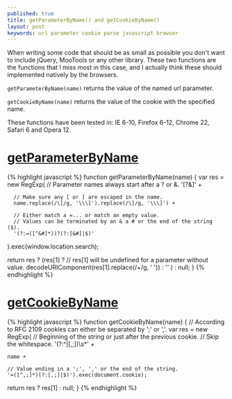 ```yaml
---
published: true
title: getParameterByName() and getCookieByName()
layout: post
keywords: url parameter cookie parse javascript browser
---
```


When writing some code that should be as small as possible you don't want to include jQuery, MooTools or any other library.
These two functions are the functions that I miss most in this case, and I actually think these should implemented natively by the browsers.

`getParameterByName(name)` returns the value of the named url parameter.

`getCookieByName(name)` returns the value of the cookie with the specified name.

These functions have been tested in: IE 6-10, Firefox 6-12, Chrome 22, Safari 6 and Opera 12.


[getParameterByName](https://github.com/ErikDubbelboer/erik-misc-code/tree/master/getParameterByName/index.html)
==================

{% highlight javascript %}
function getParameterByName(name) {
  var res = new RegExp(
      // Parameter names always start after a ? or &.
      '[\?&]' +

      // Make sure any [ or ] are escaped in the name.
      name.replace(/\[/g, '\\\[').replace(/\]/g, '\\\]') +

      // Either match a =... or match an empty value.
      // Values can be terminated by an & a # or the end of the string ($).
      '(?:=([^&#]*))?(?:[&#]|$)'
  ).exec(window.location.search);

  return res ?
    (res[1] ? // res[1] will be undefined for a parameter without value.
      decodeURIComponent(res[1].replace(/\+/g, ' ')) : ''
    ) : null;
}
{% endhighlight %}


[getCookieByName](https://github.com/ErikDubbelboer/erik-misc-code/tree/master/getCookieByName/index.html)
===============

{% highlight javascript %}
function getCookieByName(name) {
  // According to RFC 2109 cookies can either be separated by ';' or ','.
  var res = new RegExp(
    // Beginning of the string or just after the previous cookie.
    // Skip the whitespace.
    '(?:^|[,;])\\s*' +

    name +

    // Value ending in a ';', ',' or the end of the string.
    '=([^,;]*)(?:[,;]|$)').exec(document.cookie);

  return res ? res[1] : null;
}
{% endhighlight %}

